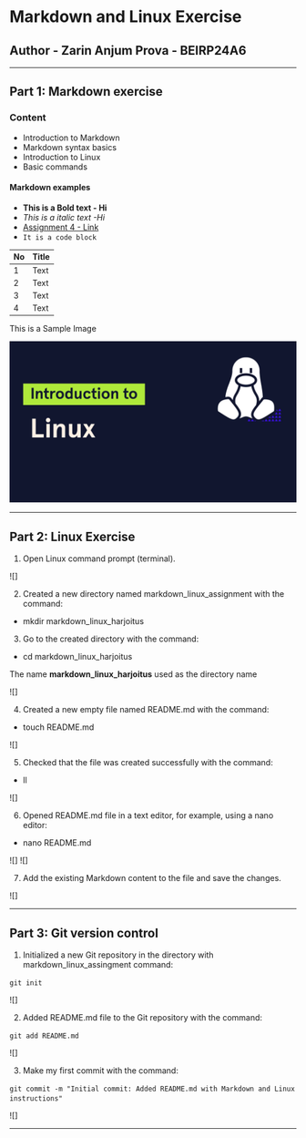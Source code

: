 # Markdown and Linux Exercise

## Author - Zarin Anjum Prova - BEIRP24A6

---

## Part 1: Markdown exercise

### Content

- Introduction to Markdown
- Markdown syntax basics
- Introduction to Linux
- Basic commands

#### Markdown examples

- **This is a Bold text - Hi**
- _This is a italic text -Hi_
- [Assignment 4 - Link](https://github.com/Zarin-0411/Linux/blob/main/README.md)
- `It is a code block `

| No  | Title |
| --- | ----------- |
| 1   | Text       |
| 2   | Text        |
| 3   | Text        |
| 4   | Text        |

This is a Sample Image

![Linux](introduction-to-linux.webp)

---

## Part 2: Linux Exercise

1. Open Linux command prompt (terminal).

![]

2. Created a new directory named markdown_linux_assignment with the command: 
- mkdir markdown_linux_harjoitus

3. Go to the created directory with the command: 
- cd markdown_linux_harjoitus

The name **markdown_linux_harjoitus** used as the directory name

![]

4. Created a new empty file named README.md with the command:

- touch README.md

![]

5. Checked that the file was created successfully with the command:

- ll

![]

6. Opened README.md file in a text editor, for example, using a nano editor:

- nano README.md

![]
![]

7. Add the existing Markdown content to the file and save the changes.

![]

---

## Part 3: Git version control

1. Initialized a new Git repository in the directory with markdown_linux_assingment command:

`git init`

![]

2. Added README.md file to the Git repository with the command:

`git add README.md`

![]

3. Make my first commit with the command:

`git commit -m "Initial commit: Added README.md with Markdown and Linux instructions"`

![]

---